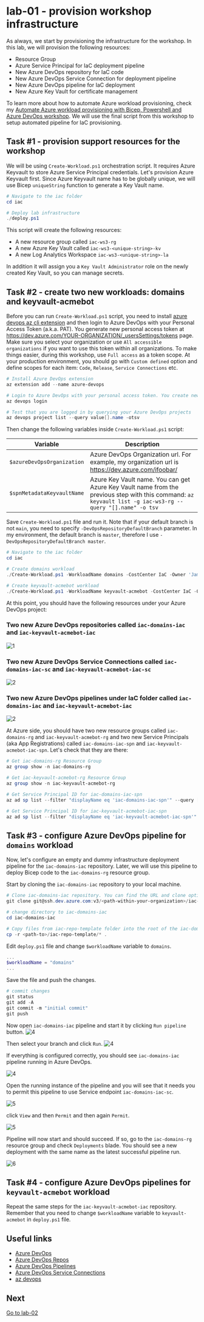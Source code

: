 # lab-01 - provision workshop infrastructure

As always, we start by provisioning the infrastructure for the workshop. In this lab, we will provision the following resources:

* Resource Group
* Azure Service Principal for IaC deployment pipeline
* New Azure DevOps repository for IaC code
* New Azure DevOps Service Connection for deployment pipeline
* New Azure DevOps pipeline for IaC deployment
* New Azure Key Vault for certificate management

To learn more about how to automate Azure workload provisioning, check my [Automate Azure workload provisioning with Bicep, Powershell and Azure DevOps workshop](https://github.com/evgenyb/iac-workshops/tree/main/iac-with-azure-devops). We will use the final script from this workshop to setup automated pipeline for IaC provisioning.

## Task #1 - provision support resources for the workshop

We will be using `Create-Workload.ps1` orchestration script. It requires Azure Keyvault to store Azure Service Principal credentials. Let's provision Azure Keyvault first.
Since Azure Keyvault name has to be globally unique, we will use Bicep `uniqueString` function to generate a Key Vault name.

```powershell
# Navigate to the iac folder
cd iac

# Deploy lab infrastructure
./deploy.ps1
```

This script will create the following resources:

* A new resource group called `iac-ws3-rg`
* A new Azure Key Vault called `iac-ws3-<unique-string>-kv`
* A new Log Analytics Workspace `iac-ws3-<unique-string>-la`

In addition it will assign you a `Key Vault Administrator` role on the newly created Key Vault, so you can manage secrets.

## Task #2 - create two new workloads: domains and keyvault-acmebot

Before you can run `Create-Workload.ps1` script, you need to install [azure devops az cli extension](https://learn.microsoft.com/en-us/cli/azure/devops?view=azure-cli-latest) and then login to Azure DevOps with your Personal Access Token (a.k.a. PAT). You generate new personal access token at https://dev.azure.com/YOUR-ORGANIZATION/_usersSettings/tokens page. Make sure you select your organization or use `All accessible organizations` if you want to use this token within all organizations. To make things easier, during this workshop, use `Full access` as a token scope. At your production environment, you should go with `Custom defined` option and define scopes for each item: `Code`, `Release`, `Service Connections` etc.

```powershell
# Install Azure DevOps extension
az extension add --name azure-devops

# Login to Azure DevOps with your personal access token. You create new personal access token at https://dev.azure.com/YOUR-ORGANIZATION/_usersSettings/tokens
az devops login

# Test that you are logged in by querying your Azure DevOps projects
az devops project list --query value[].name -otsv
```

Then change the following variables inside `Create-Workload.ps1` script:

| Variable | Description |
| --- | --- |
| `$azureDevOpsOrganization` | Azure DevOps Organization url. For example, my organization url is https://dev.azure.com/ifoobar/  |
| `$spnMetadataKeyvaultName` | Azure Key Vault name. You can get Azure Key Vault name from the previous step with this command: `az keyvault list -g iac-ws3-rg --query "[].name" -o tsv` |

Save `Create-Workload.ps1` file and run it. Note that if your default branch is not `main`, you need to specify `-DevOpsRepositoryDefaultBranch` parameter. In my environment, the default branch is `master`, therefore I use `-DevOpsRepositoryDefaultBranch master`.

```powershell
# Navigate to the iac folder 
cd iac

# Create domains workload
./Create-Workload.ps1 -WorkloadName domains -CostCenter IaC -Owner 'James Bond' -DevOpsProject iac -Location norwayeast -DevOpsRepositoryDefaultBranch master

# Create keyvault-acmebot workload
./Create-Workload.ps1 -WorkloadName keyvault-acmebot -CostCenter IaC -Owner 'James Bond' -DevOpsProject iac -Location norwayeast -DevOpsRepositoryDefaultBranch master
```

At this point, you should have the following resources under your Azure DevOps project:

### Two new Azure DevOps repositories called `iac-domains-iac` and `iac-keyvault-acmebot-iac`

![1](images/1.png)

### Two new Azure DevOps Service Connections called `iac-domains-iac-sc` and `iac-keyvault-acmebot-iac-sc`

![2](images/2.png)

### Two new Azure DevOps pipelines under IaC folder called `iac-domains-iac` and `iac-keyvault-acmebot-iac`

![2](images/3.png)

At Azure side, you should have two new resource groups called `iac-domains-rg` and `iac-keyvault-acmebot-rg` and two new Service Principals (aka App Registrations) called `iac-domains-iac-spn` and `iac-keyvault-acmebot-iac-spn`. Let's check that they are there:

```powershell
# Get iac-domains-rg Resource Group
az group show -n iac-domains-rg

# Get iac-keyvault-acmebot-rg Resource Group
az group show -n iac-keyvault-acmebot-rg

# Get Service Principal ID for iac-domains-iac-spn
az ad sp list --filter "displayName eq 'iac-domains-iac-spn'" --query [0].id -otsv

# Get Service Principal ID for iac-keyvault-acmebot-iac-spn
az ad sp list --filter "displayName eq 'iac-keyvault-acmebot-iac-spn'" --query [0].id -otsv
```

## Task #3 - configure Azure DevOps pipeline for `domains` workload

Now, let's configure an empty and dummy infrastructure deployment pipeline for the `iac-domains-iac` repository. Later, we will use this pipeline to deploy Bicep code to the `iac-domains-rg` resource group.

Start by cloning the `iac-domains-iac` repository to your local machine.

```powershell
# Clone iac-domains-iac repository. You can find the URL and clone options from the Azure DevOps repository page.
git clone git@ssh.dev.azure.com:v3/<path-within-your-organization>/iac-domains-iac

# change directory to iac-domains-iac
cd iac-domains-iac

# Copy files from iac-repo-template folder into the root of the iac-domains-iac repository
cp -r <path-to>/iac-repo-template/* .
```

Edit `deploy.ps1` file and change `$workloadName` variable to `domains`.

```powershell
...
$workloadName = "domains"
...
```

Save the file and push the changes.

```powershell
# commit changes
git status
git add -A
git commit -m "initial commit"
git push
```

Now open `iac-domains-iac` pipeline and start it by clicking `Run pipeline` button.
![4](images/4-0.png)

Then select your branch and click `Run`.
![4](images/4-1.png)

If everything is configured correctly, you should see `iac-domains-iac` pipeline running in Azure DevOps.

![4](images/4.png)

Open the running instance of the pipeline and you will see that it needs you to permit this pipeline to use Service endpoint `iac-domains-iac-sc`.

![5](images/5.png)

click `View` and then `Permit` and then again `Permit`.

![5](images/5-1.png)

Pipeline will now start and should succeed. If so, go to the `iac-domains-rg` resource group and check `Deployments` blade. You should see a new deployment with the same name as the latest successful pipeline run.

![6](images/6.png)

## Task #4 - configure Azure DevOps pipelines for `keyvault-acmebot` workload

Repeat the same steps for the `iac-keyvault-acmebot-iac` repository. Remember that you need to change `$workloadName` variable to `keyvault-acmebot` in `deploy.ps1` file.

## Useful links

* [Azure DevOps](https://azure.microsoft.com/en-us/services/devops/)
* [Azure DevOps Repos](https://docs.microsoft.com/en-us/azure/devops/repos/get-started/what-is-repos?view=azure-devops)
* [Azure DevOps Pipelines](https://docs.microsoft.com/en-us/azure/devops/pipelines/get-started/pipelines-get-started?view=azure-devops)
* [Azure DevOps Service Connections](https://docs.microsoft.com/en-us/azure/devops/pipelines/library/service-endpoints?view=azure-devops&tabs=yaml)
* [az devops](https://docs.microsoft.com/en-us/cli/azure/ext/azure-devops/devops?view=azure-cli-latest)

## Next

[Go to lab-02](../lab-02/readme.md)
